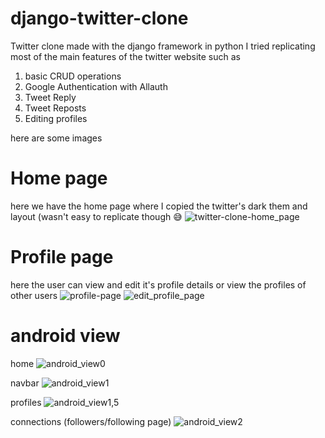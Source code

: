 # django-twitter-clone
Twitter clone made with the django framework in python
I tried replicating most of the main features of the twitter website such as 
1) basic CRUD operations
2) Google Authentication with Allauth 
3) Tweet Reply
4) Tweet Reposts
5) Editing profiles

here are some images

# Home page
here we have the home page where I copied the twitter's dark them and layout (wasn't easy to replicate though 😅
![twitter-clone-home_page](https://user-images.githubusercontent.com/109931979/230421860-8fdfd618-e401-4e0d-9165-b43036def380.png)

# Profile page
here the user can view and edit it's profile details or view the profiles of other users
![profile-page](https://user-images.githubusercontent.com/109931979/230423197-df544aa3-0fd1-47e0-a829-e62cdf0a6347.png)
![edit_profile_page](https://user-images.githubusercontent.com/109931979/230423210-1e670057-950a-4abc-a3d7-2a0736150f20.png)

# android view

home
![android_view0](https://user-images.githubusercontent.com/109931979/230424462-f7d3762f-94eb-4a09-9c6d-e9d254efaecc.png)

navbar
![android_view1](https://user-images.githubusercontent.com/109931979/230423281-f66035ad-caa3-43fa-88c0-75adac53ee6a.png)

profiles
![android_view1,5](https://user-images.githubusercontent.com/109931979/230424539-20c62011-ae0a-49a9-b7fc-f255c3950339.png)

connections (followers/following page)
![android_view2](https://user-images.githubusercontent.com/109931979/230423317-ecc4a8bb-a4a4-4d6e-9279-5fae5158123a.png)
